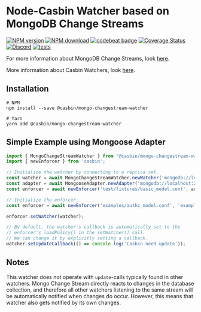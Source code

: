 # Node-Casbin Watcher based on MongoDB Change Streams

[![NPM version][npm-image]][npm-url]
[![NPM download][download-image]][download-url]
[![codebeat badge](https://codebeat.co/badges/6a941388-2e36-408b-952e-2bd227e3997c)](https://codebeat.co/projects/github-com-node-casbin-mongo-changestream-watcher-master)
[![Coverage Status](https://coveralls.io/repos/github/node-casbin/mongo-changestream-watcher/badge.svg?branch=master)](https://coveralls.io/github/node-casbin/mongo-changestream-watcher?branch=master)
[![Discord](https://img.shields.io/discord/1022748306096537660?logo=discord&label=discord&color=5865F2)](https://discord.gg/S5UjpzGZjN)
[![tests](https://github.com/node-casbin/mongo-changestream-watcher/actions/workflows/main.yml/badge.svg)](https://github.com/node-casbin/casbin-mongo-changestream-watcher/actions/workflows/main.yml)

[npm-image]: https://img.shields.io/npm/v/@casbin/mongo-changestream-watcher.svg?style=flat-square
[npm-url]: https://npmjs.org/package/@casbin/mongo-changestream-watcher
[download-image]: https://img.shields.io/npm/dm/@casbin/mongo-changestream-watcher.svg?style=flat-square
[download-url]: https://npmjs.org/package/@casbin/mongo-changestream-watcher

For more information about MongoDB Change Streams, look [here](https://www.mongodb.com/docs/manual/changeStreams/).

More information about Casbin Watchers, look [here](https://casbin.org/docs/watchers).

## Installation

```shell script
# NPM
npm install --save @casbin/mongo-changestream-watcher

# Yarn
yarn add @casbin/mongo-changestream-watcher
```

## Simple Example using Mongoose Adapter

```typescript
import { MongoChangeStreamWatcher } from '@casbin/mongo-changestream-watcher';
import { newEnforcer } from 'casbin';

// Initialize the watcher by connecting to a replica set.
const watcher = await MongoChangeStreamWatcher.newWatcher('mongodb://localhost:27001,localhost:27002/casbin?replicaSet=rs0', {collectionName: 'casbin_rule'});
const adapter = await MongooseAdapter.newAdapter('mongodb://localhost:27001,localhost:27002/casbin?replicaSet=rs0');
const enforcer = await newEnforcer('test/fixtures/basic_model.conf', adapter);

// Initialize the enforcer.
const enforcer = await newEnforcer('examples/authz_model.conf', 'examples/authz_policy.csv');

enforcer.setWatcher(watcher);

// By default, the watcher's callback is automatically set to the
// enforcer's loadPolicy() in the setWatcher() call.
// We can change it by explicitly setting a callback.
watcher.setUpdateCallback(() => console.log('Casbin need update'));
```

## Notes

This watcher does not operate with `update`-calls typically found in other watchers. Mongo Change Stream directly reacts to changes in the database collection, and therefore all other watchers listening to the same stream will be automatically notified when changes do occur. However, this means that watcher also gets notified by its own changes.
